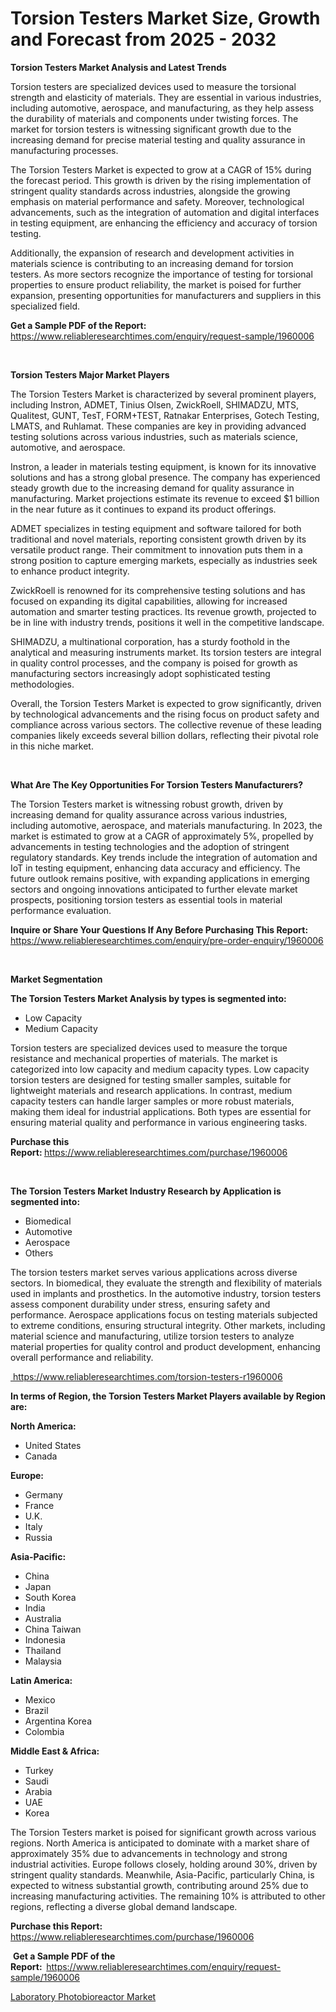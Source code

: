 <p><h1>Torsion Testers Market Size, Growth and Forecast from 2025 - 2032</h1></p><p><strong>Torsion Testers Market Analysis and Latest Trends</strong></p>
<p><p>Torsion testers are specialized devices used to measure the torsional strength and elasticity of materials. They are essential in various industries, including automotive, aerospace, and manufacturing, as they help assess the durability of materials and components under twisting forces. The market for torsion testers is witnessing significant growth due to the increasing demand for precise material testing and quality assurance in manufacturing processes.</p><p>The Torsion Testers Market is expected to grow at a CAGR of 15% during the forecast period. This growth is driven by the rising implementation of stringent quality standards across industries, alongside the growing emphasis on material performance and safety. Moreover, technological advancements, such as the integration of automation and digital interfaces in testing equipment, are enhancing the efficiency and accuracy of torsion testing. </p><p>Additionally, the expansion of research and development activities in materials science is contributing to an increasing demand for torsion testers. As more sectors recognize the importance of testing for torsional properties to ensure product reliability, the market is poised for further expansion, presenting opportunities for manufacturers and suppliers in this specialized field.</p></p>
<p><strong>Get a Sample PDF of the Report:&nbsp;</strong> <a href="https://www.reliableresearchtimes.com/enquiry/request-sample/1960006?utm_campaign=3030&utm_medium=2&utm_source=Github&utm_content=ia&utm_term=08042025&utm_id=torsion-testers">https://www.reliableresearchtimes.com/enquiry/request-sample/1960006</a></p>
<p>&nbsp;</p>
<p><strong>Torsion Testers Major Market Players</strong></p>
<p><p>The Torsion Testers Market is characterized by several prominent players, including Instron, ADMET, Tinius Olsen, ZwickRoell, SHIMADZU, MTS, Qualitest, GUNT, TesT, FORM+TEST, Ratnakar Enterprises, Gotech Testing, LMATS, and Ruhlamat. These companies are key in providing advanced testing solutions across various industries, such as materials science, automotive, and aerospace.</p><p>Instron, a leader in materials testing equipment, is known for its innovative solutions and has a strong global presence. The company has experienced steady growth due to the increasing demand for quality assurance in manufacturing. Market projections estimate its revenue to exceed $1 billion in the near future as it continues to expand its product offerings.</p><p>ADMET specializes in testing equipment and software tailored for both traditional and novel materials, reporting consistent growth driven by its versatile product range. Their commitment to innovation puts them in a strong position to capture emerging markets, especially as industries seek to enhance product integrity.</p><p>ZwickRoell is renowned for its comprehensive testing solutions and has focused on expanding its digital capabilities, allowing for increased automation and smarter testing practices. Its revenue growth, projected to be in line with industry trends, positions it well in the competitive landscape.</p><p>SHIMADZU, a multinational corporation, has a sturdy foothold in the analytical and measuring instruments market. Its torsion testers are integral in quality control processes, and the company is poised for growth as manufacturing sectors increasingly adopt sophisticated testing methodologies.</p><p>Overall, the Torsion Testers Market is expected to grow significantly, driven by technological advancements and the rising focus on product safety and compliance across various sectors. The collective revenue of these leading companies likely exceeds several billion dollars, reflecting their pivotal role in this niche market.</p></p>
<p>&nbsp;</p>
<p><strong>What Are The Key Opportunities For Torsion Testers Manufacturers?</strong></p>
<p><p>The Torsion Testers market is witnessing robust growth, driven by increasing demand for quality assurance across various industries, including automotive, aerospace, and materials manufacturing. In 2023, the market is estimated to grow at a CAGR of approximately 5%, propelled by advancements in testing technologies and the adoption of stringent regulatory standards. Key trends include the integration of automation and IoT in testing equipment, enhancing data accuracy and efficiency. The future outlook remains positive, with expanding applications in emerging sectors and ongoing innovations anticipated to further elevate market prospects, positioning torsion testers as essential tools in material performance evaluation.</p></p>
<p><strong>Inquire or Share Your Questions If Any Before Purchasing This Report:</strong> <a href="https://www.reliableresearchtimes.com/enquiry/pre-order-enquiry/1960006?utm_campaign=3030&utm_medium=2&utm_source=Github&utm_content=ia&utm_term=08042025&utm_id=torsion-testers">https://www.reliableresearchtimes.com/enquiry/pre-order-enquiry/1960006</a></p>
<p>&nbsp;</p>
<p><strong>Market Segmentation</strong></p>
<p><strong>The Torsion Testers Market Analysis by types is segmented into:</strong></p>
<p><ul><li>Low Capacity</li><li>Medium Capacity</li></ul></p>
<p><p>Torsion testers are specialized devices used to measure the torque resistance and mechanical properties of materials. The market is categorized into low capacity and medium capacity types. Low capacity torsion testers are designed for testing smaller samples, suitable for lightweight materials and research applications. In contrast, medium capacity testers can handle larger samples or more robust materials, making them ideal for industrial applications. Both types are essential for ensuring material quality and performance in various engineering tasks.</p></p>
<p><strong>Purchase this Report:&nbsp;</strong><a href="https://www.reliableresearchtimes.com/purchase/1960006?utm_campaign=3030&utm_medium=2&utm_source=Github&utm_content=ia&utm_term=08042025&utm_id=torsion-testers">https://www.reliableresearchtimes.com/purchase/1960006</a></p>
<p>&nbsp;</p>
<p><strong>The Torsion Testers Market Industry Research by Application is segmented into:</strong></p>
<p><ul><li>Biomedical</li><li>Automotive</li><li>Aerospace</li><li>Others</li></ul></p>
<p><p>The torsion testers market serves various applications across diverse sectors. In biomedical, they evaluate the strength and flexibility of materials used in implants and prosthetics. In the automotive industry, torsion testers assess component durability under stress, ensuring safety and performance. Aerospace applications focus on testing materials subjected to extreme conditions, ensuring structural integrity. Other markets, including material science and manufacturing, utilize torsion testers to analyze material properties for quality control and product development, enhancing overall performance and reliability.</p></p>
<p><a href="https://www.reliableresearchtimes.com/torsion-testers-r1960006?utm_campaign=3030&utm_medium=2&utm_source=Github&utm_content=ia&utm_term=08042025&utm_id=torsion-testers">&nbsp;https://www.reliableresearchtimes.com/torsion-testers-r1960006</a></p>
<p><strong>In terms of Region, the Torsion Testers Market Players available by Region are:</strong></p>
<p>
    <p> <strong> North America: </strong>
        <ul>
            <li>United States</li>
            <li>Canada</li>
        </ul>
        </p> 
    <p> <strong> Europe: </strong>
        <ul>
            <li>Germany</li>
            <li>France</li>
            <li>U.K.</li>
            <li>Italy</li>
            <li>Russia</li>
        </ul>
        </p> 
    <p> <strong> Asia-Pacific: </strong>
        <ul>
            <li>China</li>
            <li>Japan</li>
            <li>South Korea</li>
            <li>India</li>
            <li>Australia</li>
            <li>China Taiwan</li>
            <li>Indonesia</li>
            <li>Thailand</li>
            <li>Malaysia</li>
        </ul>
        </p> 
    <p> <strong> Latin America: </strong>
        <ul>
            <li>Mexico</li>
            <li>Brazil</li>
            <li>Argentina Korea</li>
            <li>Colombia</li>
        </ul>
        </p> 
    <p> <strong> Middle East & Africa: </strong>
        <ul>
            <li>Turkey</li>
            <li>Saudi</li>
            <li>Arabia</li>
            <li>UAE</li>
            <li>Korea</li>
        </ul>
    </p>
    </p>
<p><p>The Torsion Testers market is poised for significant growth across various regions. North America is anticipated to dominate with a market share of approximately 35% due to advancements in technology and strong industrial activities. Europe follows closely, holding around 30%, driven by stringent quality standards. Meanwhile, Asia-Pacific, particularly China, is expected to witness substantial growth, contributing around 25% due to increasing manufacturing activities. The remaining 10% is attributed to other regions, reflecting a diverse global demand landscape.</p></p>
<p><strong>Purchase this Report: </strong><a href="https://www.reliableresearchtimes.com/purchase/1960006?utm_campaign=3030&utm_medium=2&utm_source=Github&utm_content=ia&utm_term=08042025&utm_id=torsion-testers">https://www.reliableresearchtimes.com/purchase/1960006</a></p>
<p>&nbsp;<strong>Get a Sample PDF of the Report:&nbsp;&nbsp;</strong><a href="https://www.reliableresearchtimes.com/enquiry/request-sample/1960006?utm_campaign=3030&utm_medium=2&utm_source=Github&utm_content=ia&utm_term=08042025&utm_id=torsion-testers">https://www.reliableresearchtimes.com/enquiry/request-sample/1960006</a></p>
<p><strong></strong></p>
<p><p><a href="https://github.com/salodipura00/Market-Research-Report-List-1/blob/main/laboratory-photobioreactor-market.md?utm_campaign=3030&utm_medium=2&utm_source=Github&utm_content=ia&utm_term=08042025&utm_id=torsion-testers">Laboratory Photobioreactor Market</a></p></p>